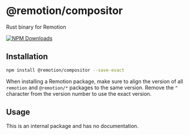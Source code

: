 # @remotion/compositor
 
Rust binary for Remotion
 
[![NPM Downloads](https://img.shields.io/npm/dm/@remotion/compositor.svg?style=flat&color=black&label=Downloads)](https://npmcharts.com/compare/@remotion/compositor?minimal=true)
 
## Installation
 
```bash
npm install @remotion/compositor --save-exact
```
 
When installing a Remotion package, make sure to align the version of all `remotion` and `@remotion/*` packages to the same version.
Remove the `^` character from the version number to use the exact version.
 
## Usage
 
This is an internal package and has no documentation.

